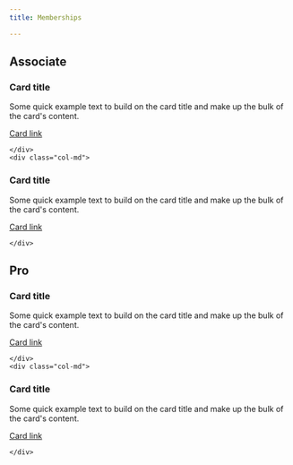 ```yaml
---
title: Memberships

---
```


## Associate

<div class="container-fluid">
  <div class="row">
    <div class="col-md">

<div class="card">
  <div class="card-body">
    <h3 class="card-title">Card title</h3>
    <p class="card-text">Some quick example text to build on the card title and make up the bulk of the card's content.</p>
    <a href="#" class="card-link">Card link</a>
  </div>
</div>

    </div>
    <div class="col-md">
<div class="card">
  <div class="card-body">
    <h3 class="card-title">Card title</h3>
    <p class="card-text">Some quick example text to build on the card title and make up the bulk of the card's content.</p>
    <a href="#" class="card-link">Card link</a>
  </div>
</div>

    </div>
  </div>
</div>

## Pro

<div class="container-fluid">
  <div class="row">
    <div class="col-md">

<div class="card">
  <div class="card-body">
    <h3 class="card-title">Card title</h3>
    <p class="card-text">Some quick example text to build on the card title and make up the bulk of the card's content.</p>
    <a href="#" class="card-link">Card link</a>
  </div>
</div>

    </div>
    <div class="col-md">
<div class="card">
  <div class="card-body">
    <h3 class="card-title">Card title</h3>
    <p class="card-text">Some quick example text to build on the card title and make up the bulk of the card's content.</p>
    <a href="#" class="card-link">Card link</a>
  </div>
</div>

    </div>
  </div>
</div>
